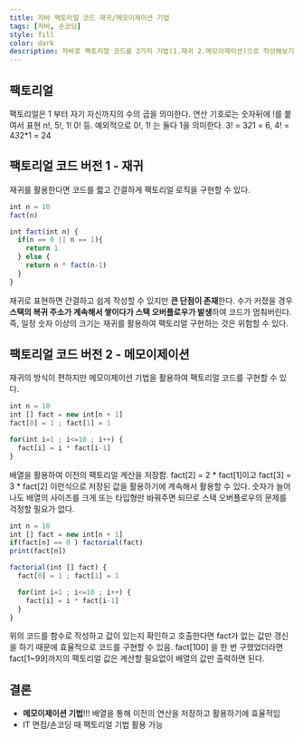 ```yaml
---
title: 자바 팩토리얼 코드 재귀/메모이제이션 기법
tags: [자바, 손코딩]
style: fill
color: dark
description: 자바로 팩토리얼 코드를 2가지 기법(1.재귀 2.메모이제이션)으로 작성해보기
---
```


## 팩토리얼
팩토리얼은 1 부터 자기 자신까지의 수의 곱을 의미한다. 연산 기호로는 숫자뒤에 !를 붙여서 표현 n!, 5!, 1! 0! 등. 예외적으로 0!, 1! 는 둘다 1을 의미한다. 3! = 3*2*1 = 6, 4! = 4*3*2*1 = 24

## 팩토리얼 코드 버전 1 - 재귀
재귀를 활용한다면 코드를 짧고 간결하게 팩토리얼 로직을 구현할 수 있다.

```javascript
int n = 10
fact(n)

int fact(int n) {
  if(n == 0 || n == 1){ 
    return 1
  } else {
    return n * fact(n-1)
  }
}
```

재귀로 표현하면 간결하고 쉽게 작성할 수 있지만 **큰 단점이 존재**한다. 수가 커졌을 경우 **스택의 복귀 주소가 계속해서 쌓이다가 스택 오버플로우가 발생**하여 코드가 멈춰버린다. 즉, 일정 숫자 이상의 크기는 재귀를 활용하여 팩토리얼 구현하는 것은 위험할 수 있다.

## 팩토리얼 코드 버전 2 - 메모이제이션
재귀의 방식이 편하지만 메모이제이션 기법을 활용하여 팩토리얼 코드를 구현할 수 있다.

```javascript
int n = 10
int [] fact = new int[n + 1]
fact[0] = 1 ; fact[1] = 1

for(int i=1 ; i<=10 ; i++) {
  fact[i] = i * fact[i-1]
}
```

배열을 활용하여 이전의 팩토리얼 계산을 저장함. fact[2] = 2 * fact[1]이고 fact[3] = 3 * fact[2] 이런식으로 저장된 값을 활용하기에 계속해서 활용할 수 있다. 숫자가 늘어나도 배열의 사이즈를 크게 또는 타입형만 바꿔주면 되므로 스택 오버플로우의 문제를 걱정할 필요가 없다.

```javascript
int n = 10
int [] fact = new int[n + 1]
if(fact[n] == 0 ) factorial(fact)
print(fact[n])

factorial(int [] fact) {
  fact[0] = 1 ; fact[1] = 1

  for(int i=1 ; i<=10 ; i++) {
    fact[i] = i * fact[i-1]
  }
}
```
위의 코드를 함수로 작성하고 값이 있는지 확인하고 호출한다면 fact가 없는 값만 갱신을 하기 때문에 효율적으로 코드를 구현할 수 있음. fact[100] 을 한 번 구했었더라면 fact[1~99]까지의 팩토리얼 값은 계산할 필요없이 배열의 값만 출력하면 된다.

## 결론
- **메모이제이션 기법**!!! 배열을 통해 이전의 연산을 저장하고 활용하기에 효율적임
- IT 면접/손코딩 때 팩토리얼 기법 활용 가능